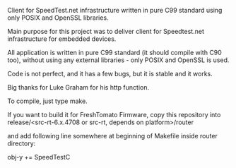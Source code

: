 Client for SpeedTest.net infrastructure written in pure C99 standard using only POSIX and OpenSSL libraries.

Main purpose for this project was to deliver client for Speedtest.net 
infrastructure for embedded devices.

All application is written in pure C99 standard (it should compile with C90
too), without using any external libraries - only POSIX and OpenSSL is used.

Code is not perfect, and it has a few bugs, but it is stable and it works.

Big thanks for Luke Graham for his http function.

To compile, just type make.

If you want to build it for FreshTomato Firmware, copy this repository into
release/<src-rt-6.x.4708 or src-rt, depends on platform>/router

and add following line somewhere at beginning of Makefile inside router directory:

obj-y += SpeedTestC
